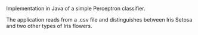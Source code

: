 Implementation in Java of a simple Perceptron classifier.

The application reads from a .csv file and distinguishes between Iris Setosa and two other types of Iris flowers.
